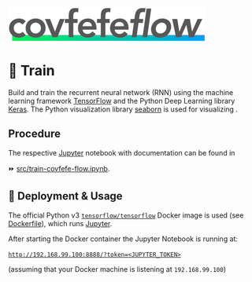 <img src="../design/logo/covfefe-flow-logo.png" alt="covfefe-flow logo" style="max-width:100%;" width="400px" height="70px">

# :running: Train

Build and train the recurrent neural network (RNN) using the machine learning framework [TensorFlow](https://www.tensorflow.org) and the Python Deep Learning library [Keras](https://keras.io).
The Python visualization library [seaborn](https://seaborn.pydata.org) is used for visualizing .


## Procedure

The respective [Jupyter](http://jupyter.org) notebook with documentation can be found in

:fast_forward: [src/train-covfefe-flow.ipynb](src/train-covfefe-flow.ipynb).



## :rocket: Deployment & Usage
The official Python v3 [`tensorflow/tensorflow`](https://hub.docker.com/r/tensorflow/tensorflow/) Docker image is used (see [Dockerfile](./Dockerfile)), which runs [Jupyter](http://jupyter.org).

After starting the Docker container the Jupyter Notebook is running at:

[`http://192.168.99.100:8888/?token=<JUPYTER_TOKEN>`](http://192.168.99.100:8888/?token=<JUPYTER_TOKEN>)

(assuming that your Docker machine is listening at `192.168.99.100`)

